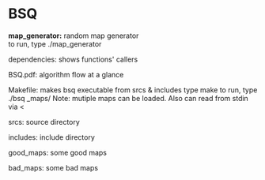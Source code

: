 # BSQ

<strong>map_generator:</strong> random map generator<br />
to run, type ./map_generator <col> <row> <density>

dependencies: shows functions' callers

BSQ.pdf: algorithm flow at a glance

Makefile: makes bsq executable from srcs & includes
type make
to run, type ./bsq <good><bad>_maps/<mapfile>
Note: mutiple maps can be loaded. Also can read from stdin via <
		
srcs: source directory

includes: include directory

good_maps: some good maps

bad_maps: some bad maps

